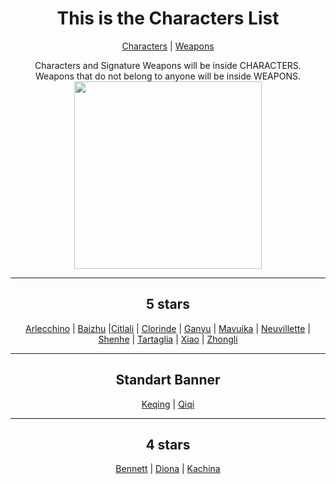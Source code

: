 <body>
  <div align="center">
    <h1>This is the Characters List</h1><p></p>
<a href="">Characters</a> | <a href="">Weapons</a><p></p>
Characters and Signature Weapons will be inside CHARACTERS.<br>
Weapons that do not belong to anyone will be inside WEAPONS.<br>
<img src="https://i.imgur.com/YgOJ9yy.png" widht=200 height=300>
<hr>
<h2>5 stars</h2>
<a href="https://github.com/lihgrandini/characterstp/tree/main/Characters/Arlecchino">Arlecchino</a> | <a href="https://github.com/lihgrandini/characterstp/tree/main/Characters/Baizhu">Baizhu</a> |<a href="https://github.com/lihgrandini/characterstp/tree/main/Characters/Citlali">Citlali</a> | <a href="https://github.com/lihgrandini/characterstp/tree/main/Characters/Clorinde">Clorinde</a> | <a href="https://github.com/lihgrandini/characterstp/tree/main/Characters/Ganyu">Ganyu</a> | <a href="https://github.com/lihgrandini/characterstp/tree/main/Characters/Mavuika">Mavuika</a> | <a href="https://github.com/lihgrandini/characterstp/tree/main/Characters/Neuvillette">Neuvillette</a> | <a href="https://github.com/lihgrandini/characterstp/tree/main/Characters/Shenhe">Shenhe</a> | <a href="https://github.com/lihgrandini/characterstp/tree/main/Characters/Tartaglia%20(Childe)">Tartaglia</a> | <a href="https://github.com/lihgrandini/characterstp/tree/main/Characters/Xiao">Xiao</a> | <a href="https://github.com/lihgrandini/characterstp/tree/main/Characters/Zhongli">Zhongli</a>
<hr>
<h2>Standart Banner</h2>
<a href="https://github.com/lihgrandini/characterstp/tree/main/Characters/Keqing">Keqing</a> | <a href="https://github.com/lihgrandini/characterstp/tree/main/Characters/Qiqi">Qiqi</a>
<hr>
<h2>4 stars</h2>
<a href="https://github.com/lihgrandini/characterstp/tree/main/Characters/Bennett">Bennett</a> | <a href="https://github.com/lihgrandini/characterstp/tree/main/Characters/Diona">Diona</a> | <a href="https://github.com/lihgrandini/characterstp/tree/main/Characters/Kachina">Kachina</a>
</body>
